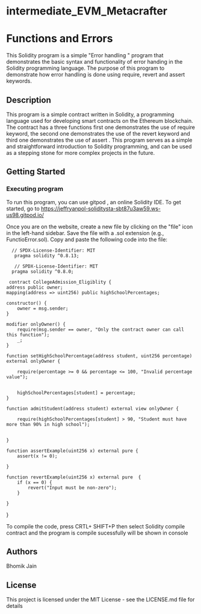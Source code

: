 # intermediate_EVM_Metacrafter
# Functions and Errors 

This Solidity program is a simple "Error handling " program that demonstrates the basic syntax and functionality of error handing in the Solidity programming language. The purpose of this program to demonstrate how error handling is done using require, revert and assert keywords.

## Description

This program is a simple contract written in Solidity, a programming language used for developing smart contracts on the Ethereum blockchain. The contract has a three functions first one demonstrates the use of require keyword, the second one demonstrates the use of the revert keyword and third one demonstrates the use of assert . This program serves as a simple and straightforward introduction to Solidity programming, and can be used as a stepping stone for more complex projects in the future.

## Getting Started

### Executing program

To run this program, you can use gitpod , an online Solidity IDE. To get started, go to https://jeffryanpol-soliditysta-sbt87u3aw59.ws-us98.gitpod.io/

Once you are on the  website, create a new file by clicking on the "file" icon in the left-hand sidebar. Save the file with a .sol extension (e.g., FunctioError.sol). Copy and paste the following code into the file:

      // SPDX-License-Identifier: MIT
       pragma solidity ^0.8.13;

       // SPDX-License-Identifier: MIT
      pragma solidity ^0.8.0;

     contract CollegeAdmission_Eligiblity {
    address public owner;
    mapping(address => uint256) public highSchoolPercentages;

    constructor() {
        owner = msg.sender;
    }

    modifier onlyOwner() {
        require(msg.sender == owner, "Only the contract owner can call this function");
        _;
    }

    function setHighSchoolPercentage(address student, uint256 percentage) external onlyOwner {

        require(percentage >= 0 && percentage <= 100, "Invalid percentage value");

    
        highSchoolPercentages[student] = percentage;
    }

    function admitStudent(address student) external view onlyOwner {

        require(highSchoolPercentages[student] > 90, "Student must have more than 90% in high school");
        
      
    }

    function assertExample(uint256 x) external pure {
        assert(x != 0);
       
    }

    function revertExample(uint256 x) external pure  {
        if (x == 0) {
            revert("Input must be non-zero");
        }
        
    }
}

To compile the code, press CRTL+ SHIFT+P  then select Solidity compile contract and the program is compile sucessfully will be shown in console 
## Authors

Bhomik Jain


## License

This project is licensed under the MIT License - see the LICENSE.md file for details
